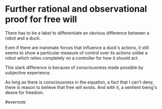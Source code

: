 # Further rational and observational proof for free will

There has to be a label to differentiate an obvious difference between a robot and a duck.

Even if there are inanimate forces that influence a duck's actions, it still seems to show a particular measure of control over its actions unlike a robot which relies completely on a controller for how it should act.

This stark difference is because of consciousness made possible by subjective experience.

As long as there is consciousness in the equation, a fact that I can't deny, there is reason to believe that free will exists. And with it, a sentient being's desire for freedom.

\#evernote

